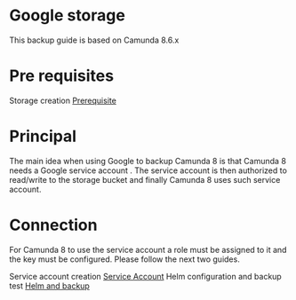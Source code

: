 # Google storage

This backup guide is based on Camunda 8.6.x

# Pre requisites


Storage creation  [Prerequisite](GooglePrerequisite.md)




# Principal

The main idea when using Google to backup Camunda 8 is that Camunda 8  needs a Google service account . The service account is then authorized to read/write to the storage bucket and finally Camunda 8 uses such service account. 



# Connection

For Camunda 8 to use the service account a role must be assigned to it and  the key must be configured.
Please follow the next two guides.

Service account creation [Service Account](serviceaccountcreation.md)
Helm configuration and backup test [Helm and backup](keyandhelm.md)

